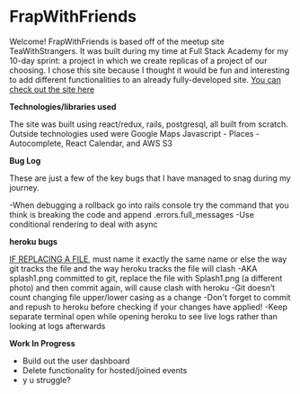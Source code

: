 # FrapWithFriends

Welcome! FrapWithFriends is based off of the meetup site TeaWithStrangers. It was built during my time at Full Stack Academy for my 10-day sprint: a project in which we create replicas of a project of our choosing. I chose this site because I thought it would be fun and interesting to add different functionalities to an already fully-developed site. <a href="https://frapwithfriends.herokuapp.com/#/">You can check out the site here</a>



<strong>Technologies/libraries used</strong>

The site was built using react/redux, rails, postgresql, all built from scratch.
Outside technologies used were Google Maps Javascript - Places - Autocomplete, React Calendar, and AWS S3

<strong>Bug Log</strong>

These are just a few of the key bugs that I have managed to snag during my journey.

-When debugging a rollback go into rails console try the command that you think is breaking the code and append .errors.full_messages
-Use conditional rendering to deal with async

<strong>heroku bugs</strong>

<u>IF REPLACING A FILE</u>, must name it exactly the same name or else the way git tracks the file and the way heroku tracks the file will clash
-AKA splash1.png committed to git, replace the file with Splash1.png (a different photo) and then commit again, will cause clash with heroku
-Git doesn’t count changing file upper/lower casing as a change
-Don't forget to commit and repush to heroku before checking if your changes have applied!
-Keep separate terminal open while opening heroku to see live logs rather than looking at logs afterwards

<strong>Work In Progress</strong>
<ul>
  <li>Build out the user dashboard</li>
  <li>Delete functionality for hosted/joined events</li>
  <li>y u struggle?</li>
</ul>
